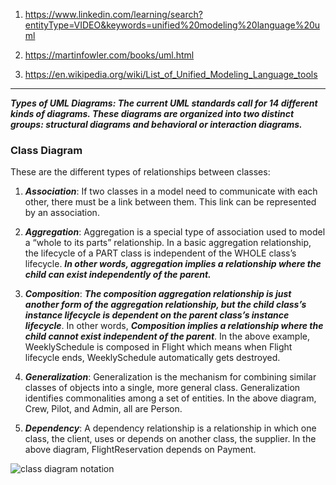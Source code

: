 1) https://www.linkedin.com/learning/search?entityType=VIDEO&keywords=unified%20modeling%20language%20uml

2) https://martinfowler.com/books/uml.html

3) https://en.wikipedia.org/wiki/List_of_Unified_Modeling_Language_tools

---------------------------------------------------------------------------------------------------------------------

***Types of UML Diagrams: The current UML standards call for 14 different kinds of diagrams. These diagrams are organized into two distinct groups: structural diagrams and behavioral or interaction diagrams.***


### Class Diagram

These are the different types of relationships between classes:

1) ***Association***: If two classes in a model need to communicate with each other, there must be a link between them. This link can be represented by an association.


2) ***Aggregation***: Aggregation is a special type of association used to model a “whole to its parts” relationship. In a basic aggregation relationship, the lifecycle of a PART class is independent of the WHOLE class’s lifecycle. ***In other words, aggregation implies a relationship where the child can exist independently of the parent.***


3) ***Composition***: ***The composition aggregation relationship is just another form of the aggregation relationship, but the child class’s instance lifecycle is dependent on the parent class’s instance lifecycle***. In other words, ***Composition implies a relationship where the child cannot exist independent of the parent***. In the above example, WeeklySchedule is composed in Flight which means when Flight lifecycle ends, WeeklySchedule automatically gets destroyed.


4) ***Generalization***: Generalization is the mechanism for combining similar classes of objects into a single, more general class. Generalization identifies commonalities among a set of entities. In the above diagram, Crew, Pilot, and Admin, all are Person.

5) ***Dependency***: A dependency relationship is a relationship in which one class, the client, uses or depends on another class, the supplier. In the above diagram, FlightReservation depends on Payment.


![class diagram notation](https://www.educative.io/api/collection/5668639101419520/5692201761767424/page/6235413119238144/image/6207956561428480.png)


